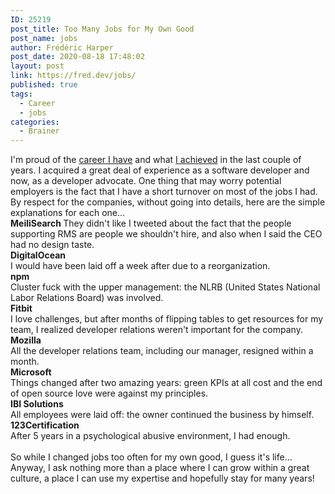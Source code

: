 ```yaml
---
ID: 25219
post_title: Too Many Jobs for My Own Good
post_name: jobs
author: Frédéric Harper
post_date: 2020-08-18 17:48:02
layout: post
link: https://fred.dev/jobs/
published: true
tags:
  - Career
  - jobs
categories:
  - Brainer
---
```

<div>I'm proud of the <a href="https://www.linkedin.com/in/fredericharper">career I have</a> and what <a href="https://fred.dev/www/">I achieved</a> in the last couple of years. I acquired a great deal of experience as a software developer and now, as a developer advocate. One thing that may worry potential employers is the fact that I have a short turnover on most of the jobs I had. By respect for the companies, without going into details, here are the simple explanations for each one...</div>
<div></div>
<strong>MeiliSearch
</strong>They didn't like I tweeted about the fact that the people supporting RMS are people we shouldn't hire, and also when I said the CEO had no design taste.
<div></div>
<div><strong>DigitalOcean</strong></div>
<div>I would have been laid off a week after due to a reorganization.</div>
<div></div>
<div><strong>npm</strong></div>
<div>Cluster fuck with the upper management: the NLRB (United States National Labor Relations Board) was involved.</div>
<div></div>
<div><strong>Fitbit</strong></div>
<div>I love challenges, but after months of flipping tables to get resources for my team, I realized developer relations weren't important for the company.</div>
<div></div>
<div><strong>Mozilla</strong></div>
<div>All the developer relations team, including our manager, resigned within a month.</div>
<div></div>
<div><strong>Microsoft</strong></div>
<div>Things changed after two amazing years: green KPIs at all cost and the end of open source love were against my principles.</div>
<div></div>
<div><strong>IBI Solutions</strong></div>
<div>All employees were laid off: the owner continued the business by himself.</div>
<div></div>
<div><strong>123Certification</strong></div>
<div>After 5 years in a psychological abusive environment, I had enough.</div>
&nbsp;
<div>So while I changed jobs too often for my own good, I guess it's life... Anyway, I ask nothing more than a place where I can grow within a great culture, a place I can use my expertise and hopefully stay for many years!</div>